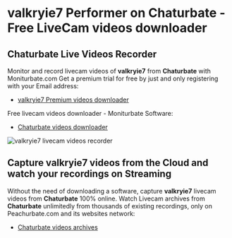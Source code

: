 # valkryie7 Performer on Chaturbate - Free LiveCam videos downloader

## Chaturbate Live Videos Recorder

Monitor and record livecam videos of **valkryie7** from **Chaturbate** with Moniturbate.com
Get a premium trial for free by just and only registering with your Email address:
* [valkryie7 Premium videos downloader](https://moniturbate.com/request-demo-licence-key.html)

Free livecam videos downloader - Moniturbate Software:
* [Chaturbate videos downloader](https://moniturbate.com/moniturbate-download-software.html)

![valkryie7 livecam videos recorder](https://peachurnet.com/templates/moniturbate-software.png)


## Capture valkryie7 videos from the Cloud and watch your recordings on Streaming

Without the need of downloading a software, capture **valkryie7** livecam videos from **Chaturbate** 100% online.
Watch Livecam archives from **Chaturbate** unlimitedly from thousands of existing recordings, only on Peachurbate.com and its websites network:
* [Chaturbate videos archives](https://peachurnet.com/)